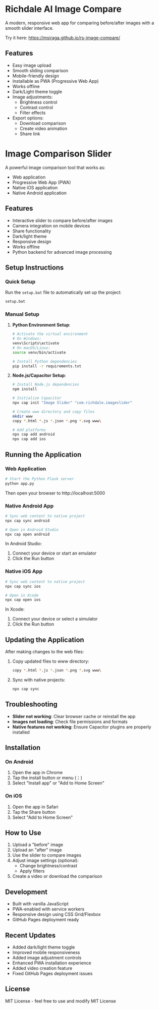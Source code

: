 # Richdale AI Image Compare

A modern, responsive web app for comparing before/after images with a smooth slider interface.

Try it here: https://msiraga.github.io/rs-image-compare/

## Features
- Easy image upload
- Smooth sliding comparison
- Mobile-friendly design
- Installable as PWA (Progressive Web App)
- Works offline
- Dark/Light theme toggle
- Image adjustments:
  - Brightness control
  - Contrast control
  - Filter effects
- Export options:
  - Download comparison
  - Create video animation
  - Share link

# Image Comparison Slider

A powerful image comparison tool that works as:
- Web application
- Progressive Web App (PWA)
- Native iOS application
- Native Android application

## Features

- Interactive slider to compare before/after images
- Camera integration on mobile devices
- Share functionality
- Dark/light theme
- Responsive design
- Works offline
- Python backend for advanced image processing

## Setup Instructions

### Quick Setup

Run the `setup.bat` file to automatically set up the project:

```bash
setup.bat
```

### Manual Setup

1. **Python Environment Setup**:
   ```bash
   # Activate the virtual environment
   # On Windows:
   venv\Scripts\activate
   # On macOS/Linux:
   source venv/bin/activate

   # Install Python dependencies
   pip install -r requirements.txt
   ```

2. **Node.js/Capacitor Setup**:
   ```bash
   # Install Node.js dependencies
   npm install

   # Initialize Capacitor
   npx cap init "Image Slider" "com.richdale.imageslider"

   # Create www directory and copy files
   mkdir www
   copy *.html *.js *.json *.png *.svg www\

   # Add platforms
   npx cap add android
   npx cap add ios
   ```

## Running the Application

### Web Application

```bash
# Start the Python Flask server
python app.py
```

Then open your browser to http://localhost:5000

### Native Android App

```bash
# Sync web content to native project
npx cap sync android

# Open in Android Studio
npx cap open android
```

In Android Studio:
1. Connect your device or start an emulator
2. Click the Run button

### Native iOS App

```bash
# Sync web content to native project
npx cap sync ios

# Open in Xcode
npx cap open ios
```

In Xcode:
1. Connect your device or select a simulator
2. Click the Run button

## Updating the Application

After making changes to the web files:

1. Copy updated files to www directory:
   ```bash
   copy *.html *.js *.json *.png *.svg www\
   ```

2. Sync with native projects:
   ```bash
   npx cap sync
   ```

## Troubleshooting

- **Slider not working**: Clear browser cache or reinstall the app
- **Images not loading**: Check file permissions and formats
- **Native features not working**: Ensure Capacitor plugins are properly installed

## Installation

### On Android
1. Open the app in Chrome
2. Tap the install button or menu (⋮)
3. Select "Install app" or "Add to Home Screen"

### On iOS
1. Open the app in Safari
2. Tap the Share button
3. Select "Add to Home Screen"

## How to Use
1. Upload a "before" image
2. Upload an "after" image
3. Use the slider to compare images
4. Adjust image settings (optional):
   - Change brightness/contrast
   - Apply filters
5. Create a video or download the comparison

## Development
- Built with vanilla JavaScript
- PWA-enabled with service workers
- Responsive design using CSS Grid/Flexbox
- GitHub Pages deployment ready

## Recent Updates
- Added dark/light theme toggle
- Improved mobile responsiveness
- Added image adjustment controls
- Enhanced PWA installation experience
- Added video creation feature
- Fixed GitHub Pages deployment issues

## License
MIT License - feel free to use and modify
MIT License